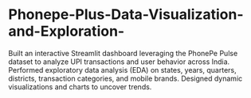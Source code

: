 # Phonepe-Plus-Data-Visualization-and-Exploration-
Built an interactive Streamlit dashboard leveraging the PhonePe Pulse dataset to analyze UPI transactions and user behavior across India. Performed exploratory data analysis (EDA) on states, years, quarters, districts, transaction categories, and mobile brands. Designed dynamic visualizations and charts to uncover trends.
